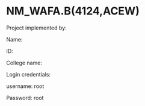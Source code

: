 # NM_WAFA.B(4124,ACEW)


Project implemented by: 


Name:


ID:


College name:


Login credentials: 

username: root


Password: root

